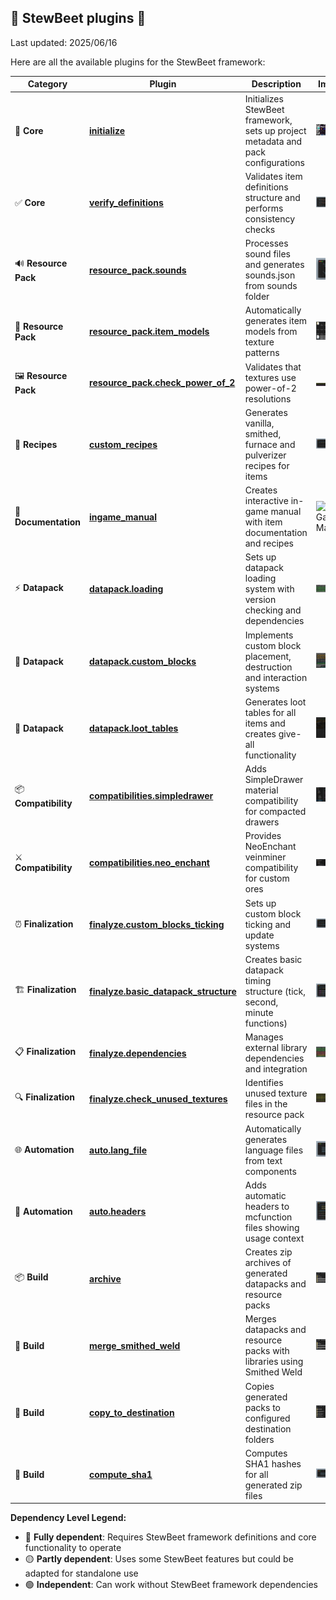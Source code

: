 
## 🍲 StewBeet plugins 🌱

Last updated: 2025/06/16

Here are all the available plugins for the StewBeet framework:

| Category | Plugin | Description | Image | Dependency |
|----------|--------|-------------|-------|------------|
| 🚀 **Core** | [**initialize**](./initialize.md) | Initializes StewBeet framework, sets up project metadata and pack configurations | ![Auto Item Lore](img/initialize.source_lore.jpg) | 🔴 Fully dependent |
| ✅ **Core** | [**verify_definitions**](./verify_definitions.md) | Validates item definitions structure and performs consistency checks | ![Debug Export](img/verify_definitions.json_dump.jpg) | 🔴 Fully dependent |
| 🔊 **Resource Pack** | [**resource_pack.sounds**](./resource_pack.sounds.md) | Processes sound files and generates sounds.json from sounds folder | ![Sound Result](img/resource_pack.sounds.result.jpg) | 🟡 Partly dependent |
| 🎨 **Resource Pack** | [**resource_pack.item_models**](./resource_pack.item_models.md) | Automatically generates item models from texture patterns | ![Pattern Detection](img/resource_pack.item_models.pattern_detection.jpg) | 🟡 Partly dependent |
| 🖼️ **Resource Pack** | [**resource_pack.check_power_of_2**](./resource_pack.check_power_of_2.md) | Validates that textures use power-of-2 resolutions | ![Texture Warning](img/resource_pack.check_power_of_2.warning.jpg) | 🟢 Independent |
| 🍳 **Recipes** | [**custom_recipes**](./custom_recipes.md) | Generates vanilla, smithed, furnace and pulverizer recipes for items | ![Smithed Recipe](img/custom_recipes.smithed_recipe.jpg) | 🔴 Fully dependent |
| 📖 **Documentation** | [**ingame_manual**](./ingame_manual.md) | Creates interactive in-game manual with item documentation and recipes | ![In-Game Manual](https://i.imgur.com/dtuAG99.gif) | 🔴 Fully dependent |
| ⚡ **Datapack** | [**datapack.loading**](./datapack.loading.md) | Sets up datapack loading system with version checking and dependencies | ![Load messages](img/datapack.loading.load_messages.jpg) | 🟡 Partly dependent |
| 🧱 **Datapack** | [**datapack.custom_blocks**](./datapack.custom_blocks.md) | Implements custom block placement, destruction and interaction systems | ![Custom blocks stats](img/datapack.custom_blocks.stats.jpg) | 🔴 Fully dependent |
| 🎁 **Datapack** | [**datapack.loot_tables**](./datapack.loot_tables.md) | Generates loot tables for all items and creates give-all functionality | ![Give all function](img/datapack.loot_tables.give_all.jpg) | 🔴 Fully dependent |
| 📦 **Compatibility** | [**compatibilities.simpledrawer**](./compatibilities.simpledrawer.md) | Adds SimpleDrawer material compatibility for compacted drawers | ![SimpleDrawer Integration](img/compatibilities.simpledrawer.complete_file_tree.jpg) | 🔴 Fully dependent |
| ⚔️ **Compatibility** | [**compatibilities.neo_enchant**](./compatibilities.neo_enchant.md) | Provides NeoEnchant veinminer compatibility for custom ores | ![NeoEnchant Veinminer](img/compatibilities.neo_enchant.veinminer.jpg) | 🔴 Fully dependent |
| ⏰ **Finalization** | [**finalyze.custom_blocks_ticking**](./finalyze.custom_blocks_ticking.md) | Sets up custom block ticking and update systems | ![Custom blocks timers](img/finalyze.custom_blocks_ticking.timers.jpg) | 🔴 Fully dependent |
| 🏗️ **Finalization** | [**finalyze.basic_datapack_structure**](./finalyze.basic_datapack_structure.md) | Creates basic datapack timing structure (tick, second, minute functions) | ![Datapack timers](img/finalyze.basic_datapack_structure.timers.jpg) | 🟡 Partly dependent |
| 📋 **Finalization** | [**finalyze.dependencies**](./finalyze.dependencies.md) | Manages external library dependencies and integration | ![In-game dependency errors](img/finalyze.dependencies.ingame_errors.jpg) | 🔴 Fully dependent |
| 🔍 **Finalization** | [**finalyze.check_unused_textures**](./finalyze.check_unused_textures.md) | Identifies unused texture files in the resource pack | ![Unused textures warning](img/finalyze.check_unused_textures.warnings.jpg) | 🟢 Independent |
| 🌐 **Automation** | [**auto.lang_file**](./auto.lang_file.md) | Automatically generates language files from text components | ![Automatic Lang File](img/auto.lang_file.en_us_example.jpg) | 🟢 Independent |
| 📝 **Automation** | [**auto.headers**](./auto.headers.md) | Adds automatic headers to mcfunction files showing usage context | ![Macro Example](img/auto.headers.macro_example.jpg) | 🟢 Independent |
| 📦 **Build** | [**archive**](./archive.md) | Creates zip archives of generated datapacks and resource packs | ![Output Directory](img/archive.output_directory.jpg) | 🟢 Independent |
| 🔗 **Build** | [**merge_smithed_weld**](./merge_smithed_weld.md) | Merges datapacks and resource packs with libraries using Smithed Weld | ![Merged Output](img/merged_smithed_weld.output_directory.jpg) | 🟢 Independent |
| 📂 **Build** | [**copy_to_destination**](./copy_to_destination.md) | Copies generated packs to configured destination folders | ![Copied datapacks](img/copy_to_destination.datapack_destination.jpg) | 🟢 Independent |
| 🔐 **Build** | [**compute_sha1**](./compute_sha1.md) | Computes SHA1 hashes for all generated zip files | ![Generated sha1 hashes](img/compute_sha1.example.jpg) | 🟢 Independent |

**Dependency Level Legend:**
- 🔴 **Fully dependent**: Requires StewBeet framework definitions and core functionality to operate
- 🟡 **Partly dependent**: Uses some StewBeet features but could be adapted for standalone use  
- 🟢 **Independent**: Can work without StewBeet framework dependencies

